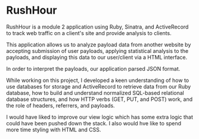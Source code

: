 # RushHour

RushHour is a module 2 application using Ruby, Sinatra, and ActiveRecord to track web traffic on a client's site and provide analysis to clients.

This application allows us to analyze payload data from another website by accepting submission of user payloads, applying statistical analysis to the payloads, and displaying this data to our user/client via a HTML interface.

In order to interpret the payloads, our application parsed JSON format. 

While working on this project, I developed a keen understanding of how to use databases for storage and ActiveRecord to retrieve data from our Ruby database, how to build and understand normalized SQL-based relational database structures, and how HTTP verbs (GET, PUT, and POST) work, and the role of headers, referrers, and payloads. 

I would have liked to improve our view logic which has some extra logic that could have been pushed down the stack. I also would hve like to spend more time styling with HTML and CSS. 
